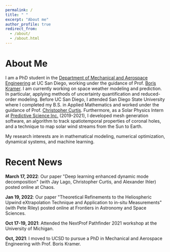 ```yaml
---
permalink: /
title: " "
excerpt: "About me"
author_profile: true
redirect_from: 
  - /about/
  - /about.html
---
```


About Me
======

I am a PhD student in the [Department of Mechanical and Aerospace Engineering](https://mae.ucsd.edu/) at UC San Diego, working under the guidance of Prof. [Boris Kramer](http://kramer.ucsd.edu/index.html).
I am currently working on space weather modeling and prediction. In particular, applying methods of uncertainty quantification and reduced-order modeling. Before UC San Diego, I attended San Diego State University where I 
completed my B.S. in Applied Mathematics and worked under the guidance of  Prof. [Christopher Curtis](https://cwcurtis.github.io/). Furthermore, as a Solar Physics Intern at [Predictive Science Inc.](https://www.predsci.com/portal/home.php) (2019-2021), I developed mesh generation software, an algorithm to track spatiotemporal properties of coronal holes, and a technique to map solar wind streams from the Sun to Earth.

My research interests are in mathematical modeling, numerical optimization, dynamical systems, and machine learning.





Recent News
======
**March 17, 2022**: Our paper "Deep learning enhanced dynamic mode decomposition" (with Jay Lago,  Christopher Curtis, and Alexander Ihler) posted online at Chaos.


**Jan 19, 2022**: Our paper "Theoretical Refinements to the Heliospheric Upwind eXtrapolation Technique and Application to in-situ Measurements" (with Pete Riley) posted online at Frontiers in Astronomy and Space Sciences. 


**Oct 17-19, 2021**: Attended the NextProf Pathfinder 2021 workshop at the University of Michigan.


**Oct, 2021**: I moved to UCSD to pursue a PhD in Mechanical and Aerospace Engineering with Prof. Boris Kramer.